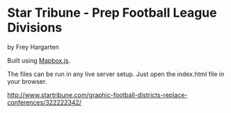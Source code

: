 Star Tribune - Prep Football League Divisions
================

by Frey Hargarten

Built using [Mapbox.js](https://www.mapbox.com/mapbox.js/api/v2.2.2/).

The files can be run in any live server setup. Just open the index.html file in your browser.

http://www.startribune.com/graphic-football-districts-replace-conferences/322222342/